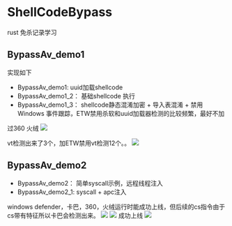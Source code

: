 # ShellCodeBypass
rust 免杀记录学习

## BypassAv_demo1
实现如下
- BypassAv_demo1:
  uuid加载shellcode
- BypassAv_demo1_2：
  基础shellcode 执行
- BypassAv_demo1_3：
  shellcode静态混淆加密 + 导入表混淆 + 禁用 Windows 事件跟踪，ETW禁用杀软和uuid加载器检测的比较频繁，最好不加

过360 火绒
![](https://github.com/haoami/BypassAvStudy/blob/a86bc31ebeb671d32464f5955f2ab0b607e0e3eb/png/1.png)

vt检测出来了3个，加ETW禁用vt检测12个。。
![](https://github.com/haoami/BypassAvStudy/blob/a86bc31ebeb671d32464f5955f2ab0b607e0e3eb/png/2.png)

## BypassAv_demo2

- BypassAv_demo2：
  简单syscall示例，远程线程注入 
- BypassAv_demo2_1:
  syscall + apc注入
  
 windows defender，卡巴，360，火绒运行时能成功上线，但后续的cs指令由于cs带有特征所以卡巴会检测出来。
![](http://39.107.239.30:3000/uploads/0173f9c0-8737-4ac0-bb07-d3c8c9becacf.png)
![](http://39.107.239.30:3000/uploads/d55bffc8-a68a-436e-b3a0-f7d23cecdab5.png)
成功上线
![](http://39.107.239.30:3000/uploads/f853a30b-eeae-47d3-9d54-8adb3ccaf62b.png)
